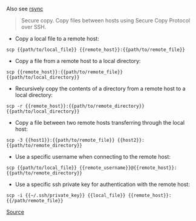 Also see [rsync](rsync.md)

> Secure copy. Copy files between hosts using Secure Copy Protocol over SSH.

*   Copy a local file to a remote host:

`scp {{path/to/local_file}} {{remote_host}}:{{path/to/remote_file}}`

*   Copy a file from a remote host to a local directory:

`scp {{remote_host}}:{{path/to/remote_file}} {{path/to/local_directory}}`

*   Recursively copy the contents of a directory from a remote host to a local directory:

`scp -r {{remote_host}}:{{path/to/remote_directory}} {{path/to/local_directory}}`

*   Copy a file between two remote hosts transferring through the local host:

`scp -3 {{host1}}:{{path/to/remote_file}} {{host2}}:{{path/to/remote_directory}}`

*   Use a specific username when connecting to the remote host:

`scp {{path/to/local_file}} {{remote_username}}@{{remote_host}}:{{path/to/remote_directory}}`

*   Use a specific ssh private key for authentication with the remote host:

`scp -i {{~/.ssh/private_key}} {{local_file}} {{remote_host}}:{{/path/remote_file}}`

[Source](https://github.com/tldr-pages/tldr/blob/master/pages/common/scp.md)
